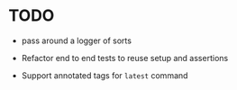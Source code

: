 # TODO
- pass around a logger of sorts

- Refactor end to end tests to reuse setup and assertions 

- Support annotated tags for `latest` command